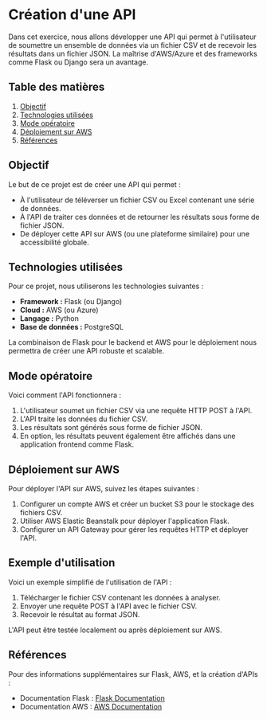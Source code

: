 # Création d'une API

Dans cet exercice, nous allons développer une API qui permet à l'utilisateur de soumettre un ensemble de données via un fichier CSV et de recevoir les résultats dans un fichier JSON. La maîtrise d'AWS/Azure et des frameworks comme Flask ou Django sera un avantage.

## Table des matières

1. [Objectif](#objectif)
2. [Technologies utilisées](#technologies-utilisees)
3. [Mode opératoire](#mode-operatoire)
4. [Déploiement sur AWS](#deploiement-sur-aws)
5. [Références](#references)

<a name="objectif"></a>
## Objectif

Le but de ce projet est de créer une API qui permet :

- À l'utilisateur de téléverser un fichier CSV ou Excel contenant une série de données.
- À l'API de traiter ces données et de retourner les résultats sous forme de fichier JSON.
- De déployer cette API sur AWS (ou une plateforme similaire) pour une accessibilité globale.

<a name="technologies-utilisees"></a>
## Technologies utilisées

Pour ce projet, nous utiliserons les technologies suivantes :

- **Framework :** Flask (ou Django)
- **Cloud :** AWS (ou Azure)
- **Langage :** Python
- **Base de données :** PostgreSQL

La combinaison de Flask pour le backend et AWS pour le déploiement nous permettra de créer une API robuste et scalable.

<a name="mode-operatoire"></a>
## Mode opératoire

Voici comment l'API fonctionnera :

1. L'utilisateur soumet un fichier CSV via une requête HTTP POST à l'API.
2. L'API traite les données du fichier CSV.
3. Les résultats sont générés sous forme de fichier JSON.
4. En option, les résultats peuvent également être affichés dans une application frontend comme Flask.


<a name="deploiement-sur-aws"></a>
## Déploiement sur AWS

Pour déployer l'API sur AWS, suivez les étapes suivantes :

1. Configurer un compte AWS et créer un bucket S3 pour le stockage des fichiers CSV.
2. Utiliser AWS Elastic Beanstalk pour déployer l'application Flask.
3. Configurer un API Gateway pour gérer les requêtes HTTP et déployer l'API.

<a name="exemple-dutilisation"></a>
## Exemple d'utilisation

Voici un exemple simplifié de l'utilisation de l'API :

1. Télécharger le fichier CSV contenant les données à analyser.
2. Envoyer une requête POST à l'API avec le fichier CSV.
3. Recevoir le résultat au format JSON.

L'API peut être testée localement ou après déploiement sur AWS.

<a name="references"></a>
## Références

Pour des informations supplémentaires sur Flask, AWS, et la création d'APIs :

- Documentation Flask : [Flask Documentation](https://flask.palletsprojects.com/)
- Documentation AWS : [AWS Documentation](https://docs.aws.amazon.com/)


